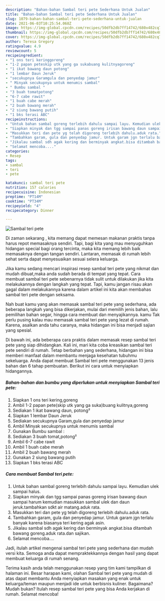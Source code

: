 ```yaml
---
description: "Bahan-bahan Sambal teri pete Sederhana Untuk Jualan"
title: "Bahan-bahan Sambal teri pete Sederhana Untuk Jualan"
slug: 1079-bahan-bahan-sambal-teri-pete-sederhana-untuk-jualan
date: 2021-06-03T10:25:54.068Z
image: https://img-global.cpcdn.com/recipes/50dfb2db7ff14742/680x482cq70/sambal-teri-pete-foto-resep-utama.jpg
thumbnail: https://img-global.cpcdn.com/recipes/50dfb2db7ff14742/680x482cq70/sambal-teri-pete-foto-resep-utama.jpg
cover: https://img-global.cpcdn.com/recipes/50dfb2db7ff14742/680x482cq70/sambal-teri-pete-foto-resep-utama.jpg
author: Teresa Gregory
ratingvalue: 4.9
reviewcount: 5
recipeingredient:
- "1 ons teri keringgoreng"
- "1-2 papan peteskip utk yang ga sukabuang kulitnyagoreng"
- "1 ikat bawang daun potong"
- "1 lembar Daun Jeruk"
- "secukupnya Garamgula dan penyedap jamur"
- " Minyak secukupnya untuk menumis sambal"
- " Bumbu sambal "
- "3 buah tomatpotong"
- "6-7 cabe rawit"
- "1 buah cabe merah"
- "2 buah bawang merah"
- "2 siung bawang putih"
- "1 bks terasi ABC"
recipeinstructions:
- "Untuk bahan sambal goreng terlebih dahulu sampai layu. Kemudian ulek sampai halus."
- "Siapkan minyak dan tgg sampai panas goreng irisan bawang daun sampai harum kemudian masukkan sambal ulek dan daun jeruk.tambahkan sdkt air matang.aduk rata."
- "Masukkan teri dan pete yg telah digoreng terlebih dahulu.aduk rata."
- "Tambahkan garam, gula dan penyedap jamur. Untuk garam jgn terlalu banyak karena biasanya teri kering agak asin."
- "Jikalau sambal sdh agak kering dan berminyak angkat.bisa ditambah bawang goreng.aduk rata.dan sajikan."
- "Selamat mencoba...."
categories:
- Resep
tags:
- sambal
- teri
- pete

katakunci: sambal teri pete 
nutrition: 157 calories
recipecuisine: Indonesian
preptime: "PT14M"
cooktime: "PT34M"
recipeyield: "4"
recipecategory: Dinner

---
```



![Sambal teri pete](https://img-global.cpcdn.com/recipes/50dfb2db7ff14742/680x482cq70/sambal-teri-pete-foto-resep-utama.jpg)

Di zaman  sekarang , kita memang dapat memesan makanan praktis tanpa harus repot memasaknya sendiri. Tapi, bagi kita yang mau menyuguhkan hidangan special bagi orang tercinta, maka kita memang lebih baik memasaknya dengan tangan sendiri. Lantaran, memasak di rumah lebih sehat serta dapat menyesuaikan sesuai selera keluarga.

Jika kamu sedang mencari inspirasi resep sambal teri pete yang nikmat dan mudah dibuat,maka anda sudah berada di tempat yang tepat. Cara membuat sambal teri pete  sebenarnya tidak sulit untuk dilakukan jika kita melakukannya dengan langkah yang tepat. Tapi, kamu jangan risau akan gagal dalam melakukannya 
karena dalam artikel ini kita akan membahas sambal teri pete dengan seksama.  



Nah buat kamu yang akan memasak sambal teri pete yang sederhana, ada beberapa langkah yang bisa dikerjakan, mulai dari memilih jenis bahan, lalu pemilihan bahan segar, hingga cara membuat dan menyajikannya. kamu Tak perlu pusing kalau mau memasak sambal teri pete yang lezat di rumah. Karena, asalkan anda  tahu caranya, maka hidangan ini bisa menjadi sajian yang spesial.

Di bawah ini, ada beberapa cara praktis  dalam memasak resep sambal teri pete yang siap dihidangkan. Kali ini, mari kita coba kreasikan sambal teri pete sendiri di rumah. Tetap berbahan yang sederhana, hidangan ini bisa memberi manfaat dalam membantu menjaga kesehatan tubuhmu sekeluarga. Anda dapat membuat Sambal teri pete menggunakan 13 jenis bahan dan 6 tahap pembuatan. Berikut ini cara untuk menyiapkan hidangannya.

<!--inarticleads1-->

##### Bahan-bahan dan bumbu yang diperlukan untuk menyiapkan Sambal teri pete:

1. Siapkan 1 ons teri kering,goreng
1. Ambil 1-2 papan pete(skip utk yang ga suka)buang kulitnya,goreng
1. Sediakan 1 ikat bawang daun, potong²
1. Siapkan 1 lembar Daun Jeruk
1. Sediakan secukupnya Garam,gula dan penyedap jamur
1. Ambil  Minyak secukupnya untuk menumis sambal
1. Gunakan  Bumbu sambal :
1. Sediakan 3 buah tomat,potong²
1. Ambil 6-7 cabe rawit
1. Ambil 1 buah cabe merah
1. Ambil 2 buah bawang merah
1. Gunakan 2 siung bawang putih
1. Siapkan 1 bks terasi ABC




<!--inarticleads2-->

##### Cara membuat Sambal teri pete:

1. Untuk bahan sambal goreng terlebih dahulu sampai layu. Kemudian ulek sampai halus.
1. Siapkan minyak dan tgg sampai panas goreng irisan bawang daun sampai harum kemudian masukkan sambal ulek dan daun jeruk.tambahkan sdkt air matang.aduk rata.
1. Masukkan teri dan pete yg telah digoreng terlebih dahulu.aduk rata.
1. Tambahkan garam, gula dan penyedap jamur. Untuk garam jgn terlalu banyak karena biasanya teri kering agak asin.
1. Jikalau sambal sdh agak kering dan berminyak angkat.bisa ditambah bawang goreng.aduk rata.dan sajikan.
1. Selamat mencoba....




Jadi, itulah artikel mengenai  sambal teri pete  yang sederhana dan mudah versi kita. Semoga anda dapat mempraktekkannya dengan hasil yang dapat membuat keluarga di rumah senang. 

Terima kasih anda telah menggunakan resep yang tim kami tampilkan di halaman ini. Besar harapan kami, olahan  Sambal teri pete yang mudah di atas dapat membantu Anda menyiapkan masakan yang enak untuk keluarga/teman maupun menjadi ide untuk berbisnis kuliner. Bagaimana? Mudah bukan? Itulah resep sambal teri pete yang bisa Anda kerjakan di rumah. Selamat mencoba!

